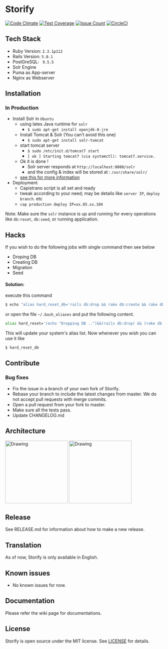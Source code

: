 
# Storify
[![Code Climate](https://codeclimate.com/github/shivabhusal/storify/badges/gpa.svg)](https://codeclimate.com/github/shivabhusal/storify)
[![Test Coverage](https://codeclimate.com/github/shivabhusal/storify/badges/coverage.svg)](https://codeclimate.com/github/shivabhusal/storify/coverage)
[![Issue Count](https://codeclimate.com/github/shivabhusal/storify/badges/issue_count.svg)](https://codeclimate.com/github/shivabhusal/storify)
[![CircleCI](https://circleci.com/gh/shivabhusal/storify.svg?style=svg)](https://circleci.com/gh/shivabhusal/storify)
## Tech Stack
- Ruby Version: `2.3.1p112`
- Rails Version: `5.0.1`
- PostGreSQL: ` 9.5.5`
- Solr Engine
- Puma as App-server
- Nginx as Webserver

## Installation
### In Production
- Install Solr in `Ubuntu`
    - using lates Java runtime for `solr`
        - `$ sudo apt-get install openjdk-8-jre`
    - Install Tomcat & Solr (You can’t avoid this one)
        - `$ sudo apt-get install solr-tomcat`
    - start tomcat server
        - `$ sudo /etc/init.d/tomcat7 start`
        - `[ ok ] Starting tomcat7 (via systemctl): tomcat7.service.`
    - Ok it is done !
        - Solr server responds at `http://localhost:8080/solr`
        - and the config & index will be stored at : `/usr/share/solr/`
    - [see this for more information](https://github.com/sunspot/sunspot/wiki/Configure-Solr-on-Ubuntu,-the-quickest-way)
- Deployment
    - Capistrano script is all set and ready
    - tweak according to your need; may be details like `server IP`, `deploy branch`. etc
    - `cap production deploy IP=xx.85.xx.104`

Note: Make sure the `solr` instance is up and running for every operations like `db:reset`, `db:seed`, or running application.

## Hacks
If you wish to do the following jobs with single command then see below 
  - Droping DB
  - Creating DB
  - Migration
  - Seed

#### Solution:
execute this command
```bash
$ echo "alias hard_reset_db='rails db:drop && rake db:create && rake db:migrate && rake db:reset'"  >> ~/.bash_aliases
```

or open the file `~/.bash_aliases` and put the following content.
```bash
alias hard_reset='(echo "Dropping DB ..")&&(rails db:drop) && (rake db:create) && (rake db:migrate) && (echo "Seeding..")&&(rake db:seed)&&(echo "Done!")'

```
This will update your system's alias list. Now whenever you wish you can use it like
```bash
$ hard_reset_db
```
## Contribute
### Bug fixes

- Fix the issue in a branch of your own fork of Storify.
- Rebase your branch to include the latest changes from master. We do not accept pull requests with merge commits.
- Open a pull request from your fork to master.
- Make sure all the tests pass.
- Update CHANGELOG.md

## Architecture

<img src="./doc/initial_architecture.png" alt="Drawing" style="width: 200px;"/>
<img src="./doc/schema.png" alt="Drawing" style="width: 200px;"/>

## Release
See RELEASE.md for information about how to make a new release.
## Translation
As of now, Storify is only available in English.
## Known issues
- No known issues for now.
## Documentation
Please refer the wiki page for documentations.

## License

Storify is open source under the MIT license. See [LICENSE](LICENSE) for details.
